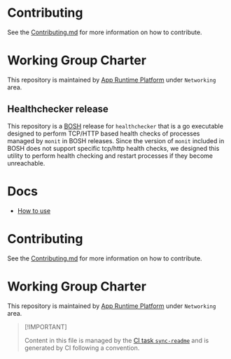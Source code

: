 # Contributing

See the [Contributing.md](./.github/CONTRIBUTING.md) for more
information on how to contribute.

# Working Group Charter

This repository is maintained by [App Runtime
Platform](https://github.com/cloudfoundry/community/blob/main/toc/working-groups/app-runtime-platform.md)
under `Networking` area.

## Healthchecker release

This repository is a [BOSH](https://github.com/cloudfoundry/bosh)
release for `healthchecker` that is a go executable designed to perform
TCP/HTTP based health checks of processes managed by `monit` in BOSH
releases. Since the version of `monit` included in BOSH does not support
specific tcp/http health checks, we designed this utility to perform
health checking and restart processes if they become unreachable.

# Docs

-   [How to use](./docs/01-how-to-use.md)

# Contributing

See the [Contributing.md](./.github/CONTRIBUTING.md) for more
information on how to contribute.

# Working Group Charter

This repository is maintained by [App Runtime
Platform](https://github.com/cloudfoundry/community/blob/main/toc/working-groups/app-runtime-platform.md)
under `Networking` area.

> \[!IMPORTANT\]
>
> Content in this file is managed by the [CI task
> `sync-readme`](https://github.com/cloudfoundry/wg-app-platform-runtime-ci/blob/main/shared/tasks/sync-readme/metadata.yml)
> and is generated by CI following a convention.
